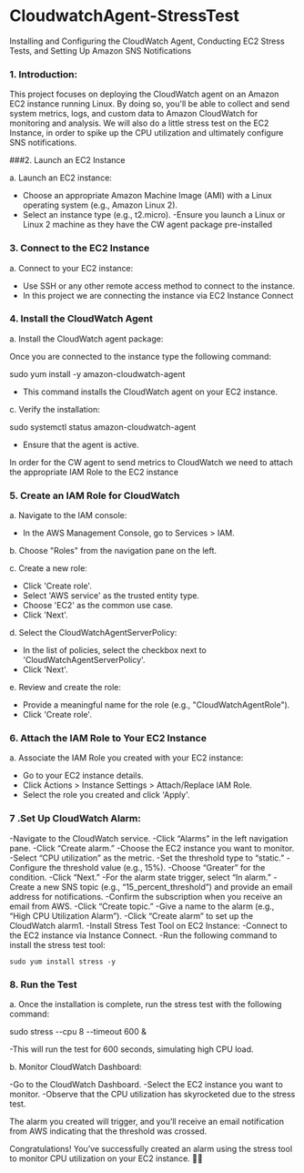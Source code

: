 # CloudwatchAgent-StressTest
Installing and Configuring the CloudWatch Agent, Conducting EC2 Stress Tests, and Setting Up Amazon SNS Notifications

### 1. Introduction:

This project focuses on deploying the CloudWatch agent on an Amazon EC2 instance running Linux. By doing so, you'll be able to collect and send system metrics, logs, and custom data to Amazon CloudWatch for monitoring and analysis. We will also do a little stress test on the EC2 Instance, in order to spike up the CPU utilization and ultimately configure SNS notifications.

###2. Launch an EC2 Instance

a. Launch an EC2 instance:

   - Choose an appropriate Amazon Machine Image (AMI) with a Linux operating system (e.g., Amazon Linux 2).
   - Select an instance type (e.g., t2.micro).
   -Ensure you launch a Linux or Linux 2 machine as they have the CW agent package pre-installed

### 3. Connect to the EC2 Instance

a. Connect to your EC2 instance:
  
   - Use SSH or any other remote access method to connect to the instance.
   - In this project we are connecting the instance via EC2 Instance Connect

### 4. Install the CloudWatch Agent

a. Install the CloudWatch agent package:
   
   Once you are connected to the instance type the following command:

   sudo yum install -y amazon-cloudwatch-agent
   
   - This command installs the CloudWatch agent on your EC2 instance.

c. Verify the installation:
   
   sudo systemctl status amazon-cloudwatch-agent
   
   - Ensure that the agent is active.

In order for the CW agent to send metrics to CloudWatch we need to attach the appropriate IAM Role to the EC2 instance

### 5. Create an IAM Role for CloudWatch

a. Navigate to the IAM console:

   - In the AWS Management Console, go to Services > IAM.

b. Choose "Roles" from the navigation pane on the left.

c. Create a new role:

   - Click 'Create role'.
   - Select 'AWS service' as the trusted entity type.
   - Choose 'EC2' as the common use case.
   - Click 'Next'.

d. Select the CloudWatchAgentServerPolicy:

   - In the list of policies, select the checkbox next to 'CloudWatchAgentServerPolicy'.
   - Click 'Next'.

e. Review and create the role:

   - Provide a meaningful name for the role (e.g., "CloudWatchAgentRole").
   - Click 'Create role'.

### 6. Attach the IAM Role to Your EC2 Instance

a. Associate the IAM Role you created with your EC2 instance:

   - Go to your EC2 instance details.
   - Click Actions > Instance Settings > Attach/Replace IAM Role.
   - Select the role you created and click 'Apply'.

### 7 .Set Up CloudWatch Alarm:

   -Navigate to the CloudWatch service.
   -Click “Alarms” in the left navigation pane.
   -Click “Create alarm.”
   -Choose the EC2 instance you want to monitor.
   -Select “CPU utilization” as the metric.
   -Set the threshold type to “static.”
   -Configure the threshold value (e.g., 15%).
   -Choose “Greater” for the condition.
   -Click “Next.”
   -For the alarm state trigger, select “In alarm.”
   -Create a new SNS topic (e.g., “15_percent_threshold”) and provide an email address for notifications.
   -Confirm the subscription when you receive an email from AWS.
   -Click “Create topic.”
   -Give a name to the alarm (e.g., “High CPU Utilization Alarm”).
   -Click “Create alarm” to set up the CloudWatch alarm1.
   -Install Stress Test Tool on EC2 Instance:
   -Connect to the EC2 instance via Instance Connect.
   -Run the following command to install the stress test tool:
    
    sudo yum install stress -y

### 8. Run the Test

a. Once the installation is complete, run the stress test with the following command:

sudo stress --cpu 8 --timeout 600 &

   -This will run the test for 600 seconds, simulating high CPU load.

b. Monitor CloudWatch Dashboard:
   
   -Go to the CloudWatch Dashboard.
   -Select the EC2 instance you want to monitor.
   -Observe that the CPU utilization has skyrocketed due to the stress test.

The alarm you created will trigger, and you’ll receive an email notification from AWS indicating that the threshold was crossed.

Congratulations! You’ve successfully created an alarm using the stress tool to monitor CPU utilization on your EC2 instance. 🎉🚀

